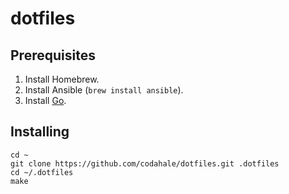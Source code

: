 # dotfiles

## Prerequisites

1. Install Homebrew.
2. Install Ansible (`brew install ansible`).
3. Install [Go](http://golang.org/dl/).

## Installing

```
cd ~
git clone https://github.com/codahale/dotfiles.git .dotfiles
cd ~/.dotfiles
make
```
